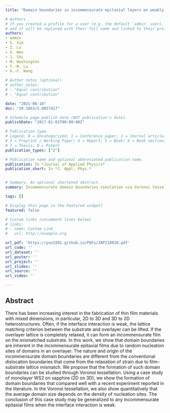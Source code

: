 ```yaml
---
title: "Domain boundaries in incommensurate epitaxial layers on weakly interacting substrates"

# Authors
# If you created a profile for a user (e.g. the default `admin` user), write the username (folder name) here 
# and it will be replaced with their full name and linked to their profile.
authors:
- admin
- S. Xie
- Z. Lu
- X. Wen
- J. Shi 
- M. Washington
- T.-M. Lu
- G.-C. Wang

# Author notes (optional)
# author_notes:
# - "Equal contribution"
# - "Equal contribution"

date: "2021-08-10"
doi: "10.1063/5.0057417"

# Schedule page publish date (NOT publication's date).
publishDate: "2017-01-01T00:00:00Z"

# Publication type.
# Legend: 0 = Uncategorized; 1 = Conference paper; 2 = Journal article;
# 3 = Preprint / Working Paper; 4 = Report; 5 = Book; 6 = Book section;
# 7 = Thesis; 8 = Patent
publication_types: ["2"]

# Publication name and optional abbreviated publication name.
publication: In *Journal of Applied Physics*
publication_short: In *J. Appl. Phys.*


# Summary. An optional shortened abstract.
summary: Incommensurate domain boundaries simulation via Voronoi tessellation.

tags: []

# Display this page in the Featured widget?
featured: false

# Custom links (uncomment lines below)
# links:
# - name: Custom Link
#   url: http://example.org

url_pdf: 'https://yux1991.github.io/PDFs/JAP210810.pdf'
url_code: ''
url_dataset: ''
url_poster: ''
url_project: ''
url_slides: ''
url_source: ''
url_video: ''

---
```

## Abstract
There has been increasing interest in the fabrication of thin film materials with mixed dimensions, in particular, 2D to 3D and 3D to 2D heterostructures. Often, if the interface interaction is weak, the lattice matching criterion between the substrate and overlayer can be lifted. If the overlayer lattice is completely relaxed, it can form an incommensurate film on the mismatched substrate. In this work, we show that domain boundaries are inherent in the incommensurate epitaxial films due to random nucleation sites of domains in an overlayer. The nature and origin of the incommensurate domain boundaries are different from the conventional dislocation boundaries that come from the relaxation of strain due to film–substrate lattice mismatch. We propose that the formation of such domain boundaries can be studied through Voronoi tessellation. Using a case study of monolayer WS2 on sapphire (2D on 3D), we show the formation of domain boundaries that compared well with a recent experiment reported in the literature. In the Voronoi tessellation, we also show quantitatively that the average domain size depends on the density of nucleation sites. The conclusion of this case study may be generalized to any incommensurate epitaxial films when the interface interaction is weak.
